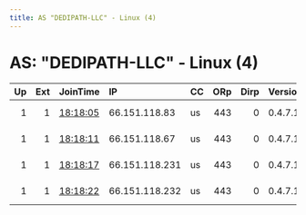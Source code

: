 ```yaml
---
title: AS "DEDIPATH-LLC" - Linux (4)
---
```


# AS: "DEDIPATH-LLC" - Linux (4)

|   Up |   Ext | JoinTime                                                                                              | IP             | CC   |   ORp |   Dirp | Version   | Contact           | Nickname   |   eFamMembers |
|-----:|------:|:------------------------------------------------------------------------------------------------------|:---------------|:-----|------:|-------:|:----------|:------------------|:-----------|--------------:|
|    1 |     1 | [18:18:05](https://nusenu.github.io/OrNetStats/w/relay/DCBB7BC9DEFD178038991199DF3998B629CDBCE1.html) | 66.151.118.83  | us   |   443 |      0 | 0.4.7.13  | help swampweb.org | exits      |            25 |
|    1 |     1 | [18:18:11](https://nusenu.github.io/OrNetStats/w/relay/B031897E79915769D8AD1520309149C1106A7111.html) | 66.151.118.67  | us   |   443 |      0 | 0.4.7.13  | help swampweb.org | exits      |            25 |
|    1 |     1 | [18:18:17](https://nusenu.github.io/OrNetStats/w/relay/9B620305F6EF6F250A69CC13C845D0B2D227E916.html) | 66.151.118.231 | us   |   443 |      0 | 0.4.7.13  | help swampweb.org | exits      |            25 |
|    1 |     1 | [18:18:22](https://nusenu.github.io/OrNetStats/w/relay/B7FE313A70DC42DABB0302FBB1A6B39E10DB208A.html) | 66.151.118.232 | us   |   443 |      0 | 0.4.7.13  | help swampweb.org | exits      |            25 |
